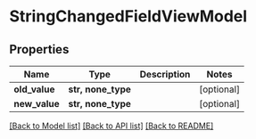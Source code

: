 # StringChangedFieldViewModel


## Properties
Name | Type | Description | Notes
------------ | ------------- | ------------- | -------------
**old_value** | **str, none_type** |  | [optional] 
**new_value** | **str, none_type** |  | [optional] 

[[Back to Model list]](../README.md#documentation-for-models) [[Back to API list]](../README.md#documentation-for-api-endpoints) [[Back to README]](../README.md)


